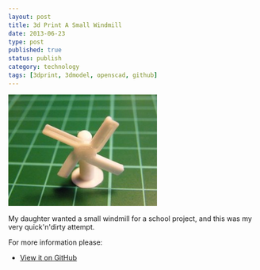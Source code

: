 ```yaml
--- 
layout: post 
title: 3d Print A Small Windmill
date: 2013-06-23
type: post 
published: true 
status: publish
category: technology
tags: [3dprint, 3dmodel, openscad, github]
---
```


<a href="/assets/windmill.jpg"><img src="/assets/windmill_300.jpg" class="image-right" alt="A Small Windmill"></a>

My daughter wanted a small windmill for a school project, and this was
my very quick'n'dirty attempt.

<!--more-->

For more information please:

   * [View it on GitHub](https://github.com/chrisjrob/windmill)

